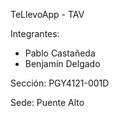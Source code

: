TeLlevoApp - TAV

Integrantes: 
- Pablo Castañeda
- Benjamín Delgado

Sección: PGY4121-001D

Sede: Puente Alto
